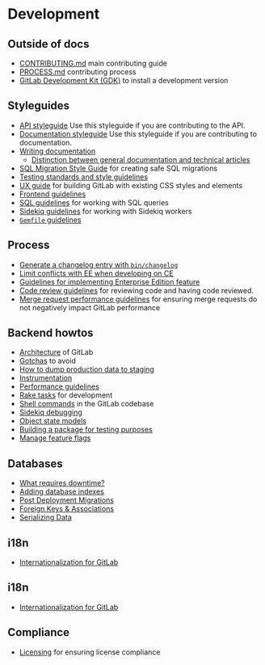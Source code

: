 # Development

## Outside of docs

- [CONTRIBUTING.md](https://gitlab.com/gitlab-org/gitlab-ce/blob/master/CONTRIBUTING.md) main contributing guide
- [PROCESS.md](https://gitlab.com/gitlab-org/gitlab-ce/blob/master/PROCESS.md) contributing process
- [GitLab Development Kit (GDK)](https://gitlab.com/gitlab-org/gitlab-development-kit/blob/master/doc/howto/README.md) to install a development version

## Styleguides

- [API styleguide](api_styleguide.md) Use this styleguide if you are
  contributing to the API.
- [Documentation styleguide](doc_styleguide.md) Use this styleguide if you are
  contributing to documentation.
- [Writing documentation](writing_documentation.md)
  - [Distinction between general documentation and technical articles](writing_documentation.md#distinction-between-general-documentation-and-technical-articles)
- [SQL Migration Style Guide](migration_style_guide.md) for creating safe SQL migrations
- [Testing standards and style guidelines](testing.md)
- [UX guide](ux_guide/index.md) for building GitLab with existing CSS styles and elements
- [Frontend guidelines](fe_guide/index.md)
- [SQL guidelines](sql.md) for working with SQL queries
- [Sidekiq guidelines](sidekiq_style_guide.md) for working with Sidekiq workers
- [`Gemfile` guidelines](gemfile.md)

## Process

- [Generate a changelog entry with `bin/changelog`](changelog.md)
- [Limit conflicts with EE when developing on CE](limit_ee_conflicts.md)
- [Guidelines for implementing Enterprise Edition feature](ee_features.md)
- [Code review guidelines](code_review.md) for reviewing code and having code reviewed.
- [Merge request performance guidelines](merge_request_performance_guidelines.md)
  for ensuring merge requests do not negatively impact GitLab performance

## Backend howtos

- [Architecture](architecture.md) of GitLab
- [Gotchas](gotchas.md) to avoid
- [How to dump production data to staging](db_dump.md)
- [Instrumentation](instrumentation.md)
- [Performance guidelines](performance.md)
- [Rake tasks](rake_tasks.md) for development
- [Shell commands](shell_commands.md) in the GitLab codebase
- [Sidekiq debugging](sidekiq_debugging.md)
- [Object state models](object_state_models.md)
- [Building a package for testing purposes](build_test_package.md)
- [Manage feature flags](feature_flags.md)

## Databases

- [What requires downtime?](what_requires_downtime.md)
- [Adding database indexes](adding_database_indexes.md)
- [Post Deployment Migrations](post_deployment_migrations.md)
- [Foreign Keys & Associations](foreign_keys.md)
- [Serializing Data](serializing_data.md)

## i18n

- [Internationalization for GitLab](i18n_guide.md)

## i18n

- [Internationalization for GitLab](i18n_guide.md)

## Compliance

- [Licensing](licensing.md) for ensuring license compliance
